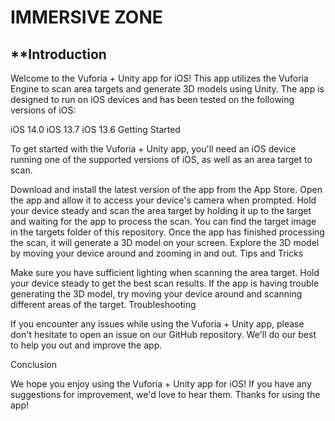# IMMERSIVE ZONE 

## **Introduction

Welcome to the Vuforia + Unity app for iOS! This app utilizes the Vuforia Engine to scan area targets and generate 3D models using Unity. The app is designed to run on iOS devices and has been tested on the following versions of iOS:

iOS 14.0
iOS 13.7
iOS 13.6
Getting Started

To get started with the Vuforia + Unity app, you'll need an iOS device running one of the supported versions of iOS, as well as an area target to scan.

Download and install the latest version of the app from the App Store.
Open the app and allow it to access your device's camera when prompted.
Hold your device steady and scan the area target by holding it up to the target and waiting for the app to process the scan. You can find the target image in the targets folder of this repository.
Once the app has finished processing the scan, it will generate a 3D model on your screen.
Explore the 3D model by moving your device around and zooming in and out.
Tips and Tricks

Make sure you have sufficient lighting when scanning the area target.
Hold your device steady to get the best scan results.
If the app is having trouble generating the 3D model, try moving your device around and scanning different areas of the target.
Troubleshooting

If you encounter any issues while using the Vuforia + Unity app, please don't hesitate to open an issue on our GitHub repository. We'll do our best to help you out and improve the app.

Conclusion

We hope you enjoy using the Vuforia + Unity app for iOS! If you have any suggestions for improvement, we'd love to hear them. Thanks for using the app!
